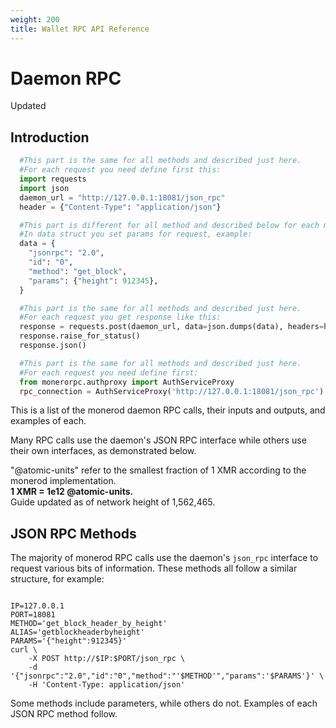 ```yaml
---
weight: 200
title: Wallet RPC API Reference
---
```


# Daemon RPC

<aside class="success">
Updated
</aside>

## Introduction

```python
  #This part is the same for all methods and described just here.
  #For each request you need define first this:
  import requests
  import json
  daemon_url = "http://127.0.0.1:18081/json_rpc"
  header = {"Content-Type": "application/json"}

  #This part is different for all method and described below for each method.
  #In data struct you set params for request, example:
  data = {
    "jsonrpc": "2.0",
    "id": "0",
    "method": "get_block",
    "params": {"height": 912345},
  }

  #This part is the same for all methods and described just here.
  #For each request you get response like this:
  response = requests.post(daemon_url, data=json.dumps(data), headers=header)
  response.raise_for_status()
  response.json()
```
```py
  #This part is the same for all methods and described just here.
  #For each request you need define first:
  from monerorpc.authproxy import AuthServiceProxy
  rpc_connection = AuthServiceProxy('http://127.0.0.1:18081/json_rpc')
```

This is a list of the monerod daemon RPC calls, their inputs and outputs, and examples of each.

Many RPC calls use the daemon's JSON RPC interface while others use their own interfaces, as demonstrated below.

<aside class="notice">
"@atomic-units" refer to the smallest fraction of 1 XMR according to the monerod implementation. <br> <b>1 XMR = 1e12 @atomic-units.</b>
</aside>
<aside class="notice">
Guide updated as of network height of 1,562,465.
</aside>

## JSON RPC Methods

The majority of monerod RPC calls use the daemon's `json_rpc` interface to request various bits of information. These methods all follow a similar structure, for example:

<code>
IP=127.0.0.1  
PORT=18081  
METHOD='get_block_header_by_height'  
ALIAS='getblockheaderbyheight'  
PARAMS='{"height":912345}'  
curl \
    -X POST http://$IP:$PORT/json_rpc \
    -d '{"jsonrpc":"2.0","id":"0","method":"'$METHOD'","params":'$PARAMS'}' \
    -H 'Content-Type: application/json'
</code>

Some methods include parameters, while others do not. Examples of each JSON RPC method follow.